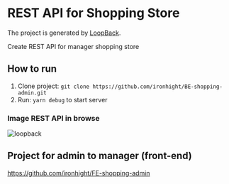 # REST API for Shopping Store

The project is generated by [LoopBack](http://loopback.io).

Create REST API for manager shopping store

## How to run

1. Clone project: `git clone https://github.com/ironhight/BE-shopping-admin.git`
2. Run: `yarn debug` to start server

### Image REST API in browse

![loopback](https://user-images.githubusercontent.com/56241790/74531811-40bffc80-4f60-11ea-9dcf-4d7847f8fddc.png)

## Project for admin to manager (front-end)
https://github.com/ironhight/FE-shopping-admin
